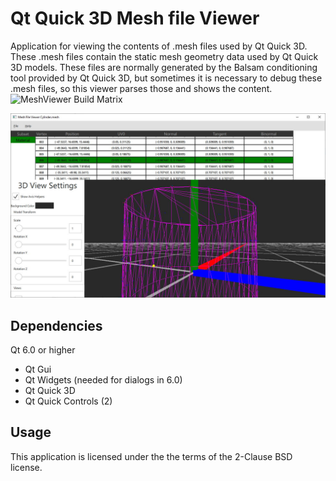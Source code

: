 # Qt Quick 3D Mesh file Viewer

Application for viewing the contents of .mesh files used by Qt Quick 3D. These .mesh files contain the static mesh geometry data used by Qt Quick 3D models. These files are normally generated by the Balsam conditioning tool provided by Qt Quick 3D, but sometimes it is necessary to debug these .mesh files, so this viewer parses those and shows the content.
![MeshViewer Build Matrix](https://github.com/nezticle/MeshViewer/workflows/MeshViewer%20Build%20Matrix/badge.svg)

![Screenshot](/images/screen_shot.jpg?raw=true "Mesh Viewer Screenshot")

## Dependencies

Qt 6.0 or higher
- Qt Gui
- Qt Widgets (needed for dialogs in 6.0)
- Qt Quick 3D
- Qt Quick Controls (2)

## Usage

This application is licensed under the the terms of the 2-Clause BSD license.
